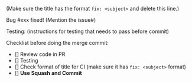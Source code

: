 (Make sure the title has the format `fix: <subject>` and delete this line.)

Bug #xxx fixed! (Mention the issue#)

Testing: (instructions for testing that needs to pass before commit)

Checklist before doing the merge commit:
- [] Review code in PR
- [] Testing
- [] Check format of title for CI (make sure it has `fix: <subject>` format)
- [] **Use Squash and Commit**